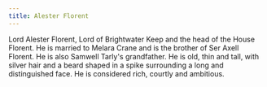 ```yaml
---
title: Alester Florent
---
```


Lord Alester Florent, Lord of Brightwater Keep and the head of the House Florent. He is married to Melara Crane and is the brother of Ser Axell Florent. He is also Samwell Tarly's grandfather. He is old, thin and tall, with silver hair and a beard shaped in a spike surrounding a long and distinguished face. He is considered rich, courtly and ambitious.


